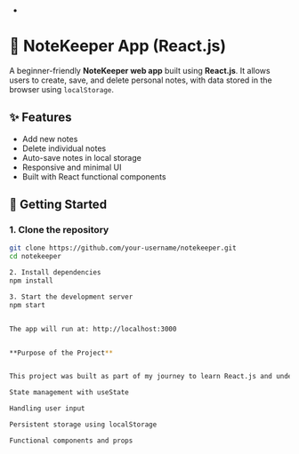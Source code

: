 -

# 📝 NoteKeeper App (React.js)

A beginner-friendly **NoteKeeper web app** built using **React.js**. It allows users to create, save, and delete personal notes, with data stored in the browser using `localStorage`.

## ✨ Features

- Add new notes
- Delete individual notes
- Auto-save notes in local storage
- Responsive and minimal UI
- Built with React functional components

## 🚀 Getting Started

### 1. Clone the repository

```bash
git clone https://github.com/your-username/notekeeper.git
cd notekeeper

2. Install dependencies
npm install

3. Start the development server
npm start


The app will run at: http://localhost:3000 


**Purpose of the Project**


This project was built as part of my journey to learn React.js and understand key concepts like:

State management with useState

Handling user input

Persistent storage using localStorage

Functional components and props